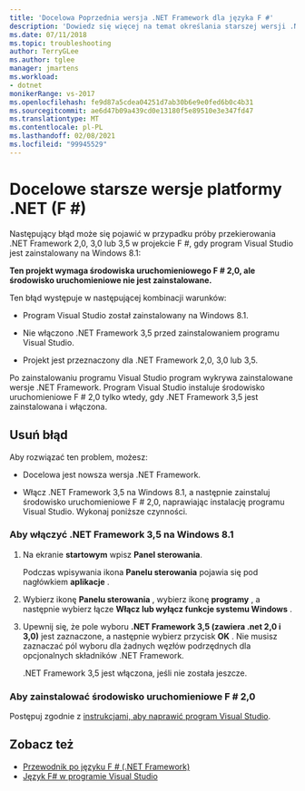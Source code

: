 ```yaml
---
title: 'Docelowa Poprzednia wersja .NET Framework dla języka F #'
description: 'Dowiedz się więcej na temat określania starszej wersji .NET Framework przy użyciu języka F # w programie Visual Studio.'
ms.date: 07/11/2018
ms.topic: troubleshooting
author: TerryGLee
ms.author: tglee
manager: jmartens
ms.workload:
- dotnet
monikerRange: vs-2017
ms.openlocfilehash: fe9d87a5cdea04251d7ab30b6e9e0fed6b0c4b31
ms.sourcegitcommit: ae6d47b09a439cd0e13180f5e89510e3e347fd47
ms.translationtype: MT
ms.contentlocale: pl-PL
ms.lasthandoff: 02/08/2021
ms.locfileid: "99945529"
---
```

# <a name="target-older-versions-of-net-f"></a>Docelowe starsze wersje platformy .NET (F #)

Następujący błąd może się pojawić w przypadku próby przekierowania .NET Framework 2,0, 3,0 lub 3,5 w projekcie F #, gdy program Visual Studio jest zainstalowany na Windows 8.1:

**Ten projekt wymaga środowiska uruchomieniowego F # 2,0, ale środowisko uruchomieniowe nie jest zainstalowane.**

Ten błąd występuje w następującej kombinacji warunków:

- Program Visual Studio został zainstalowany na Windows 8.1.

- Nie włączono .NET Framework 3,5 przed zainstalowaniem programu Visual Studio.

- Projekt jest przeznaczony dla .NET Framework 2,0, 3,0 lub 3,5.

Po zainstalowaniu programu Visual Studio program wykrywa zainstalowane wersje .NET Framework. Program Visual Studio instaluje środowisko uruchomieniowe F # 2,0 tylko wtedy, gdy .NET Framework 3,5 jest zainstalowana i włączona.

## <a name="resolve-the-error"></a>Usuń błąd

Aby rozwiązać ten problem, możesz:

- Docelowa jest nowsza wersja .NET Framework.

- Włącz .NET Framework 3,5 na Windows 8.1, a następnie zainstaluj środowisko uruchomieniowe F # 2,0, naprawiając instalację programu Visual Studio. Wykonaj poniższe czynności.

### <a name="to-enable-the-net-framework-35-on-windows-81"></a>Aby włączyć .NET Framework 3,5 na Windows 8.1

1. Na ekranie **startowym** wpisz **Panel sterowania**.

   Podczas wpisywania ikona **Panelu sterowania** pojawia się pod nagłówkiem **aplikacje** .

2. Wybierz ikonę **Panelu sterowania** , wybierz ikonę **programy** , a następnie wybierz łącze **Włącz lub wyłącz funkcje systemu Windows** .

3. Upewnij się, że pole wyboru **.NET Framework 3,5 (zawiera .net 2,0 i 3,0)** jest zaznaczone, a następnie wybierz przycisk **OK** . Nie musisz zaznaczać pól wyboru dla żadnych węzłów podrzędnych dla opcjonalnych składników .NET Framework.

   .NET Framework 3,5 jest włączona, jeśli nie została jeszcze.

### <a name="to-install-the-f-20-runtime"></a>Aby zainstalować środowisko uruchomieniowe F # 2,0

Postępuj zgodnie z [instrukcjami, aby naprawić program Visual Studio](../install/repair-visual-studio.md).

## <a name="see-also"></a>Zobacz też

- [Przewodnik po języku F # (.NET Framework)](/dotnet/fsharp/)
- [Język F# w programie Visual Studio](fsharp-visual-studio.md)
